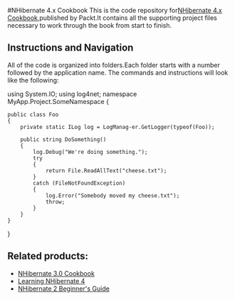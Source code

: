 #NHibernate 4.x Cookbook
This is the code repository for[NHibernate 4.x Cookbook](https://www.packtpub.com/application-development/nhibernate-40-cookbook?utm_source=github&utm_medium=repository&utm_content=9781784396428),published by Packt.It contains all the supporting
project files necessary to work through the book from start to finish.

## Instructions and Navigation
All of the code is organized into folders.Each folder starts with a number followed by the application name.
The commands and instructions will look like the following:

using System.IO;
using log4net;
namespace MyApp.Project.SomeNamespace
{

    public class Foo
    {
        private static ILog log = LogManag-er.GetLogger(typeof(Foo));

        public string DoSomething()
        {
            log.Debug("We're doing something.");
            try
            {
                return File.ReadAllText("cheese.txt");
            }
            catch (FileNotFoundException)
            {
                log.Error("Somebody moved my cheese.txt");
                throw;
            }
        }
    }
}


## Related products:
* [NHibernate 3.0 Cookbook](https://www.packtpub.com/application-development/nhibernate-30-cookbook?utm_source=github&utm_medium=repository&utm_content=9781849513043)
* [Learning NHibernate 4](https://www.packtpub.com/application-development/learning-nhibernate-4?utm_source=github&utm_medium=repository&utm_content=9781784393564)
* [NHibernate 2 Beginner's Guide](https://www.packtpub.com/application-development/nhibernate-2-beginners-guide?utm_source=github&utm_medium=repository&utm_content=9781847198907)

